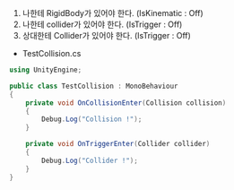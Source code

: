 1. 나한테 RigidBody가 있어야 한다. (IsKinematic : Off)
2. 나한테 collider가 있어야 한다. (IsTrigger : Off)
3. 상대한테 Collider가 있어야 한다. (IsTrigger : Off)
- TestCollision.cs
```cs
using UnityEngine;

public class TestCollision : MonoBehaviour
{
    private void OnCollisionEnter(Collision collision)
    {
        Debug.Log("Collision !");
    }

    private void OnTriggerEnter(Collider collider)
    {
        Debug.Log("Collider !");
    }
}

```